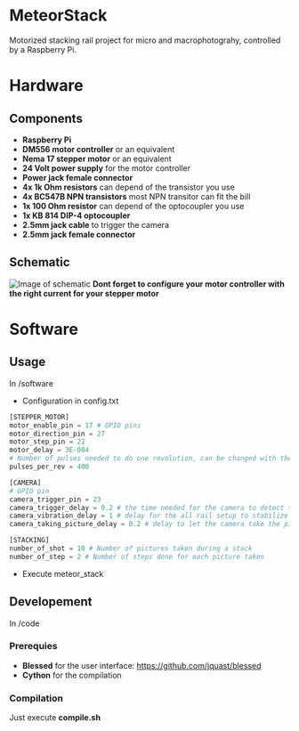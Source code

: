 # MeteorStack
Motorized stacking rail project for micro and macrophotograhy, controlled by a Raspberry Pi.

# Hardware
## Components
- **Raspberry Pi**
- **DM556 motor controller** or an equivalent
- **Nema 17 stepper motor** or an equivalent
- **24 Volt power supply** for the motor controller
- **Power jack female connector**
- **4x 1k Ohm resistors** can depend of the transistor you use
- **4x BC547B NPN transistors** most NPN transitor can fit the bill
- **1x 100 Ohm resistor** can depend of the optocoupler you use
- **1x KB 814 DIP-4 optocoupler**
- **2.5mm jack cable** to trigger the camera
- **2.5mm jack female connector** 

## Schematic
![Image of schematic](https://github.com/Vincentdecursay/MeteorStack/blob/main/hardware/hardware_schematic.png)
**Dont forget to configure your motor controller with the right current for your stepper motor**

# Software
## Usage
In /software
- Configuration in config.txt
``` python
[STEPPER_MOTOR]
motor_enable_pin = 17 # GPIO pins
motor_direction_pin = 27
motor_step_pin = 22
motor_delay = 3E-004
# Number of pulses needed to do one revolution, can be changed with the motor controller
pulses_per_rev = 400

[CAMERA]
# GPIO pin
camera_trigger_pin = 23
camera_trigger_delay = 0.2 # the time needed for the camera to detect that it had been triggered. Keep it as low as possible
camera_vibration_delay = 1 # delay for the all rail setup to stabilize before taking a picture
camera_taking_picture_delay = 0.2 # delay to let the camera take the picture before moving again during stacking

[STACKING]
number_of_shot = 10 # Number of pictures taken during a stack
number_of_step = 2 # Number of steps done for each picture taken
```
- Execute meteor_stack

## Developement
In /code
### Prerequies
- **Blessed** for the user interface: https://github.com/jquast/blessed
- **Cython** for the compilation

### Compilation
Just execute **compile.sh**
